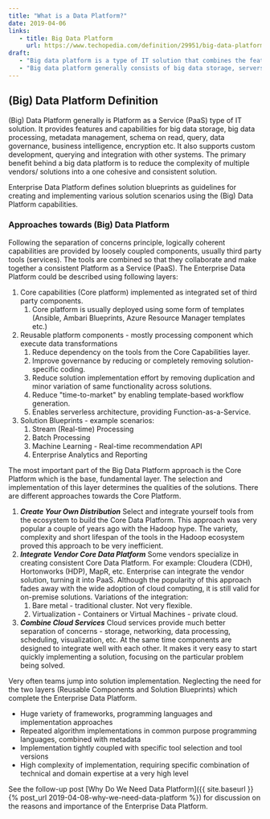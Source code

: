 ```yaml
---
title: "What is a Data Platform?"
date: 2019-04-06
links:
   - title: Big Data Platform
     url: https://www.techopedia.com/definition/29951/big-data-platform
draft:
   - "Big data platform is a type of IT solution that combines the features and capabilities of several big data application and utilities within a single solution. It is an enterprise class IT platform that enables organization in developing, deploying, operating and managing a big data infrastructure /environment."
   - "Big data platform generally consists of big data storage, servers, database, big data management, business intelligence and other big data management utilities. It also supports custom development, querying and integration with other systems. The primary benefit behind a big data platform is to reduce the complexity of multiple vendors/ solutions into a one cohesive solution. Big data platform are also delivered through cloud where the provider provides an all inclusive big data solutions and services. " 
---
```


## (Big) Data Platform Definition

(Big) Data Platform generally is Platform as a Service (PaaS) type of IT solution. It provides features and capabilities for big data storage, big data processing, metadata management, schema on read, query, data governance, business intelligence, encryption etc. It also supports custom development, querying and integration with other systems. The primary benefit behind a big data platform is to reduce the complexity of multiple vendors/ solutions into a one cohesive and consistent solution.

Enterprise Data Platform defines solution blueprints as guidelines for creating and implementing various solution scenarios using the (Big) Data Platform capabilities.

### Approaches towards (Big) Data Platform

Following the separation of concerns principle, logically coherent capabilities are provided by loosely coupled components, usually third party tools (services). The tools are combined so that they collaborate and make together a consistent Platform as a Service (PaaS). The Enterprise Data Platform could be described using following layers:

1. Core capabilities (Core platform) implemented as integrated set of third party components.
   1. Core platform is usually deployed using some form of templates (Ansible, Ambari Blueprints, Azure Resource Manager templates etc.)
2. Reusable platform components - mostly processing component which execute data transformations
   1. Reduce dependency on the tools from the Core Capabilities layer.
   2. Improve governance by reducing or completely removing solution-specific coding.
   3. Reduce solution implementation effort by removing duplication and minor variation of same functionality across solutions.
   4. Reduce "time-to-market" by enabling template-based workflow generation.
   5. Enables serverless architecture, providing Function-as-a-Service.
3. Solution Blueprints - example scenarios:
   1. Stream (Real-time) Processing 
   2. Batch Processing
   3. Machine Learning - Real-time recommendation API
   4. Enterprise Analytics and Reporting

The most important part of the Big Data Platform approach is the Core Platform which is the base, fundamental layer. The selection and implementation of this layer determines the qualities of the solutions. There are different approaches towards the Core Platform.

1. ***Create Your Own Distribution***
   Select and integrate yourself tools from the ecosystem to build the Core Data Platform. This approach was very popular a couple of years ago with the Hadoop hype. The variety, complexity and short lifespan of the tools in the Hadoop ecosystem proved this approach to be very inefficient.
2. ***Integrate Vendor Core Data Platform***
   Some vendors specialize in creating consistent Core Data Platform. For example: Cloudera (CDH), Hortonworks (HDP), MapR, etc. Enterprise can integrate the vendor solution, turning it into PaaS. Although the popularity of this approach fades away with the wide adoption of cloud computing, it is still valid for on-premise solutions. Variations of the integration:
   1. Bare metal - traditional cluster. Not very flexible.
   2. Virtualization - Containers or Virtual Machines - private cloud.
3. ***Combine Cloud Services***
   Cloud services provide much better separation of concerns - storage, networking, data processing, scheduling, visualization, etc. At the same time components are designed to integrate well with each other. It makes it very easy to start quickly implementing a solution, focusing on the particular problem being solved.

Very often teams jump into solution implementation. Neglecting the need for the two layers (Reusable Components and Solution Blueprints) which complete the Enterprise Data Platform.

- Huge variety of frameworks, programming languages and implementation approaches
- Repeated algorithm implementations in common purpose programming languages, combined with metadata
- Implementation tightly coupled with specific tool selection and tool versions
- High complexity of implementation, requiring specific combination of technical and domain expertise at a very high level

See the follow-up post [Why Do We Need Data Platform]({{ site.baseurl }}{% post_url 2019-04-08-why-we-need-data-platform %}) for discussion on the reasons and importance of the Enterprise Data Platform.